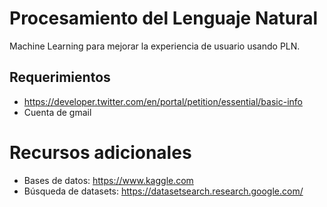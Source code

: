 # Procesamiento del Lenguaje Natural
Machine Learning para mejorar la experiencia de usuario usando PLN.

## Requerimientos
- https://developer.twitter.com/en/portal/petition/essential/basic-info
- Cuenta de gmail

# Recursos adicionales
- Bases de datos: https://www.kaggle.com
- Búsqueda de datasets: https://datasetsearch.research.google.com/
